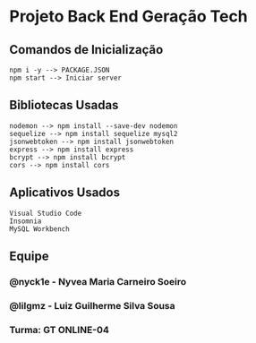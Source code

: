 <h1>Projeto Back End Geração Tech</h1>

<h2>Comandos de Inicialização</h2>

    npm i -y --> PACKAGE.JSON
    npm start --> Iniciar server
<h2>Bibliotecas Usadas</h2>

    nodemon --> npm install --save-dev nodemon
    sequelize --> npm install sequelize mysql2
    jsonwebtoken --> npm install jsonwebtoken
    express --> npm install express
    bcrypt --> npm install bcrypt
    cors --> npm install cors
    
<h2>Aplicativos Usados</h2>

    Visual Studio Code
    Insomnia
    MySQL Workbench

<h2>Equipe</h2>
<h3>@nyck1e - Nyvea Maria Carneiro Soeiro</h3>
<h3>@lilgmz - Luiz Guilherme Silva Sousa</h3>
<h3>Turma: GT ONLINE-04</h3>
